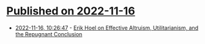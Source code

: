 # [Published on 2022-11-16](index.md)

* [2022-11-16, 10:26:47](https://news.ycombinator.com/item?id=33621029) - [Erik Hoel on Effective Altruism, Utilitarianism, and the Repugnant Conclusion](https://simplecast.econtalk.org/episodes/erik-hoel-on-effective-altruism-utilitarianism-and-the-repugnant-conclusion)
